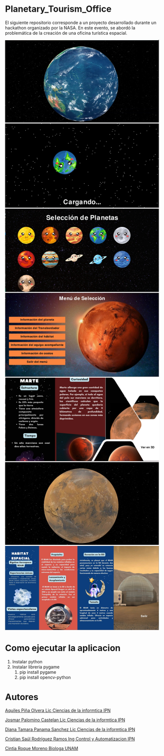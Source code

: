 # Planetary_Tourism_Office
El siguiente repositorio corresponde a un proyecto desarrollado durante un hackathon organizado por la NASA. En este evento, se abordó la problemática de la creación de una oficina turística espacial.

![Planeta](Presentacion/Planeta1.jpeg)
![Pantalla Carga](Presentacion/Planetacargando.jpeg)
![Seleccion Planetas](Presentacion/SeleccionarPlanetas.jpeg)
![Menu seleccion](Presentacion/Marteseleccion.jpeg)
![Marte](Presentacion/Marteinfo.jpeg)
![Marte 3d](Presentacion/Marte3d.jpeg)
![Marte informacion](Presentacion/Habitatmarte.jpeg)

# Como ejecutar la aplicacion 
1. Instalar python 
2. Instalar libreria pygame 
    1. pip install pygame
    2. pip install opencv-python

# Autores
[Aquiles Piña Olvera Lic Ciencias de la informtica IPN](https://github.com/Aquilespina)



[Josmar Palomino Castelan  Lic Ciencias de la informtica IPN ](https://github.com/Josmar360)



[Diana Tamara Panama Sanchez Lic Ciencias de la informtica IPN ](https://github.com/tammy275)



[Cristian Saúl Rodríguez Ramos   Ing Control y Automatizacion IPN ](https://github.com/saulrodriguezsk)


[Cintia Roque Moreno   Biologa  UNAM ](https://github.com/Cintiaroque)









